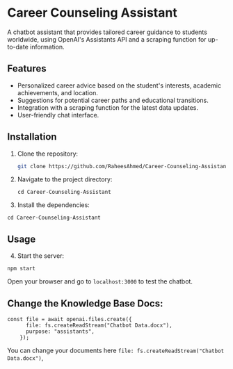 # Career Counseling Assistant

A chatbot assistant that provides tailored career guidance to students worldwide, using OpenAI's Assistants API and a scraping function for up-to-date information.

## Features

- Personalized career advice based on the student's interests, academic achievements, and location.
- Suggestions for potential career paths and educational transitions.
- Integration with a scraping function for the latest data updates.
- User-friendly chat interface.

## Installation

1. Clone the repository:

   ```bash
   git clone https://github.com/RaheesAhmed/Career-Counseling-Assistant.git
   ```

2. Navigate to the project directory:

   ```
   cd Career-Counseling-Assistant
   ```

3. Install the dependencies:

```
cd Career-Counseling-Assistant
```

## Usage

4. Start the server:

```
npm start
```

Open your browser and go to `localhost:3000` to test the chatbot.

## Change the Knowledge Base Docs:

```
const file = await openai.files.create({
      file: fs.createReadStream("Chatbot Data.docx"),
      purpose: "assistants",
    });

```

You can change your documents here `file: fs.createReadStream("Chatbot Data.docx")`,

